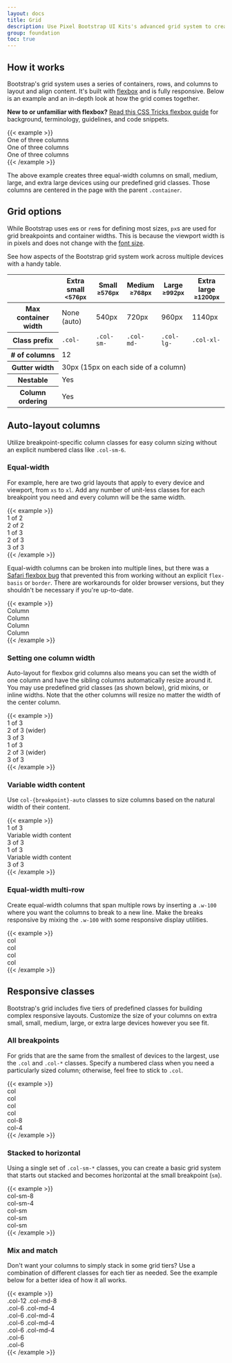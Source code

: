 ```yaml
---
layout: docs
title: Grid
description: Use Pixel Bootstrap UI Kits's advanced grid system to create fully responsive layouts with reduced effort
group: foundation
toc: true
---
```


## How it works

Bootstrap's grid system uses a series of containers, rows, and columns to layout and align content. It's built with [flexbox](https://developer.mozilla.org/en-US/docs/Web/CSS/CSS_Flexible_Box_Layout/Basic_Concepts_of_Flexbox) and is fully responsive. Below is an example and an in-depth look at how the grid comes together.

**New to or unfamiliar with flexbox?** [Read this CSS Tricks flexbox guide](https://css-tricks.com/snippets/css/a-guide-to-flexbox/#flexbox-background) for background, terminology, guidelines, and code snippets.

<div class="ct-example-row">
{{< example >}}
<div class="container">
  <div class="row">
    <div class="col-sm">
      <span>One of three columns</span>
    </div>
    <div class="col-sm">
      <span>One of three columns</span>
    </div>
    <div class="col-sm">
      <span>One of three columns</span>
    </div>
  </div>
</div>
{{< /example >}}
</div>

The above example creates three equal-width columns on small, medium, large, and extra large devices using our predefined grid classes. Those columns are centered in the page with the parent `.container`.

## Grid options

While Bootstrap uses `em`s or `rem`s for defining most sizes, `px`s are used for grid breakpoints and container widths. This is because the viewport width is in pixels and does not change with the [font size](https://drafts.csswg.org/mediaqueries-3/#units).

See how aspects of the Bootstrap grid system work across multiple devices with a handy table.

<table class="table table-bordered table-striped">
  <thead>
    <tr>
      <th></th>
      <th class="text-center">
        Extra small<br>
        <small>&lt;576px</small>
      </th>
      <th class="text-center">
        Small<br>
        <small>&ge;576px</small>
      </th>
      <th class="text-center">
        Medium<br>
        <small>&ge;768px</small>
      </th>
      <th class="text-center">
        Large<br>
        <small>&ge;992px</small>
      </th>
      <th class="text-center">
        Extra large<br>
        <small>&ge;1200px</small>
      </th>
    </tr>
  </thead>
  <tbody>
    <tr>
      <th class="text-nowrap" scope="row">Max container width</th>
      <td>None (auto)</td>
      <td>540px</td>
      <td>720px</td>
      <td>960px</td>
      <td>1140px</td>
    </tr>
    <tr>
      <th class="text-nowrap" scope="row">Class prefix</th>
      <td><code>.col-</code></td>
      <td><code>.col-sm-</code></td>
      <td><code>.col-md-</code></td>
      <td><code>.col-lg-</code></td>
      <td><code>.col-xl-</code></td>
    </tr>
    <tr>
      <th class="text-nowrap" scope="row"># of columns</th>
      <td colspan="5">12</td>
    </tr>
    <tr>
      <th class="text-nowrap" scope="row">Gutter width</th>
      <td colspan="5">30px (15px on each side of a column)</td>
    </tr>
    <tr>
      <th class="text-nowrap" scope="row">Nestable</th>
      <td colspan="5">Yes</td>
    </tr>
    <tr>
      <th class="text-nowrap" scope="row">Column ordering</th>
      <td colspan="5">Yes</td>
    </tr>
  </tbody>
</table>

## Auto-layout columns

Utilize breakpoint-specific column classes for easy column sizing without an explicit numbered class like `.col-sm-6`.

### Equal-width

For example, here are two grid layouts that apply to every device and viewport, from `xs` to `xl`. Add any number of unit-less classes for each breakpoint you need and every column will be the same width.

<div class="ct-example-row">
{{< example >}}
<div class="container">
  <div class="row">
    <div class="col bg-soft">
      <span>1 of 2</span>
    </div>
    <div class="col bg-soft">
      <span>2 of 2</span>
    </div>
  </div>
  <div class="row">
    <div class="col bg-soft">
      <span>1 of 3</span>
    </div>
    <div class="col bg-soft">
      <span>2 of 3</span>
    </div>
    <div class="col bg-soft">
      <span>3 of 3</span>
    </div>
  </div>
</div>
{{< /example >}}
</div>

Equal-width columns can be broken into multiple lines, but there was a [Safari flexbox bug](https://github.com/philipwalton/flexbugs#flexbug-11) that prevented this from working without an explicit `flex-basis` or `border`. There are workarounds for older browser versions, but they shouldn't be necessary if you're up-to-date.

<div class="ct-example-row">
{{< example >}}
<div class="container">
  <div class="row">
    <div class="col bg-soft"><span>Column</span></div>
    <div class="col bg-soft"><span>Column</span></div>
    <div class="w-100"></div>
    <div class="col bg-soft"><span>Column</span></div>
    <div class="col bg-soft"><span>Column</span></div>
  </div>
</div>
{{< /example >}}
</div>

### Setting one column width

Auto-layout for flexbox grid columns also means you can set the width of one column and have the sibling columns automatically resize around it. You may use predefined grid classes (as shown below), grid mixins, or inline widths. Note that the other columns will resize no matter the width of the center column.

<div class="ct-example-row">
{{< example >}}
<div class="container">
  <div class="row">
    <div class="col bg-soft">
      <span>1 of 3</span>
    </div>
    <div class="col-6 bg-soft">
      <span>2 of 3 (wider)</span>
    </div>
    <div class="col bg-soft">
      <span>3 of 3</span>
    </div>
  </div>
  <div class="row">
    <div class="col bg-soft">
      <span>1 of 3</span>
    </div>
    <div class="col-5 bg-soft">
      <span>2 of 3 (wider)</span>
    </div>
    <div class="col bg-soft">
      <span>3 of 3</span>
    </div>
  </div>
</div>
{{< /example >}}
</div>

### Variable width content

Use `col-{breakpoint}-auto` classes to size columns based on the natural width of their content.

<div class="ct-example-row">
{{< example >}}
<div class="container">
  <div class="row justify-content-md-center">
    <div class="col col-lg-2 bg-soft">
      <span>1 of 3</span>
    </div>
    <div class="col-md-auto bg-soft">
      <span>Variable width content</span>
    </div>
    <div class="col col-lg-2 bg-soft">
      <span>3 of 3</span>
    </div>
  </div>
  <div class="row">
    <div class="col bg-soft">
      <span>1 of 3</span>
    </div>
    <div class="col-md-auto bg-soft">
      <span>Variable width content</span>
    </div>
    <div class="col col-lg-2 bg-soft">
      <span>3 of 3</span>
    </div>
  </div>
</div>
{{< /example >}}
</div>

### Equal-width multi-row

Create equal-width columns that span multiple rows by inserting a `.w-100` where you want the columns to break to a new line. Make the breaks responsive by mixing the `.w-100` with some responsive display utilities.

<div class="ct-example-row">
{{< example >}}
<div class="row">
  <div class="col bg-soft"><span>col</span></div>
  <div class="col bg-soft"><span>col</span></div>
  <div class="w-100"></div>
  <div class="col bg-soft"><span>col</span></div>
  <div class="col bg-soft"><span>col</span></div>
</div>
{{< /example >}}
</div>

## Responsive classes

Bootstrap's grid includes five tiers of predefined classes for building complex responsive layouts. Customize the size of your columns on extra small, small, medium, large, or extra large devices however you see fit.

### All breakpoints

For grids that are the same from the smallest of devices to the largest, use the `.col` and `.col-*` classes. Specify a numbered class when you need a particularly sized column; otherwise, feel free to stick to `.col`.

<div class="ct-example-row">
{{< example >}}
<div class="row">
  <div class="col bg-soft"><span>col</span></div>
  <div class="col bg-soft"><span>col</span></div>
  <div class="col bg-soft"><span>col</span></div>
  <div class="col bg-soft"><span>col</span></div>
</div>
<div class="row">
  <div class="col-8 bg-soft"><span>col-8</span></div>
  <div class="col-4 bg-soft"><span>col-4</span></div>
</div>
{{< /example >}}
</div>

### Stacked to horizontal

Using a single set of `.col-sm-*` classes, you can create a basic grid system that starts out stacked and becomes horizontal at the small breakpoint (`sm`).

<div class="ct-example-row">
{{< example >}}
<div class="row">
  <div class="col-sm-8 bg-soft"><span>col-sm-8</span></div>
  <div class="col-sm-4 bg-soft"><span>col-sm-4</span></div>
</div>
<div class="row">
  <div class="col-sm bg-soft"><span>col-sm</span></div>
  <div class="col-sm bg-soft"><span>col-sm</span></div>
  <div class="col-sm bg-soft"><span>col-sm</span></div>
</div>
{{< /example >}}
</div>

### Mix and match

Don't want your columns to simply stack in some grid tiers? Use a combination of different classes for each tier as needed. See the example below for a better idea of how it all works.

<div class="ct-example-row">
{{< example >}}
<!-- Stack the columns on mobile by making one full-width and the other half-width -->
<div class="row">
  <div class="col-12 col-md-8 bg-soft"><span>.col-12 .col-md-8</span></div>
  <div class="col-6 col-md-4 bg-soft"><span>.col-6 .col-md-4</span></div>
</div>

<!-- Columns start at 50% wide on mobile and bump up to 33.3% wide on desktop -->
<div class="row">
  <div class="col-6 col-md-4 bg-soft"><span>.col-6 .col-md-4</span></div>
  <div class="col-6 col-md-4 bg-soft"><span>.col-6 .col-md-4</span></div>
  <div class="col-6 col-md-4 bg-soft"><span>.col-6 .col-md-4</span></div>
</div>

<!-- Columns are always 50% wide, on mobile and desktop -->
<div class="row">
  <div class="col-6 bg-soft"><span>.col-6</span></div>
  <div class="col-6 bg-soft"><span>.col-6</span></div>
</div>
{{< /example >}}
</div>
